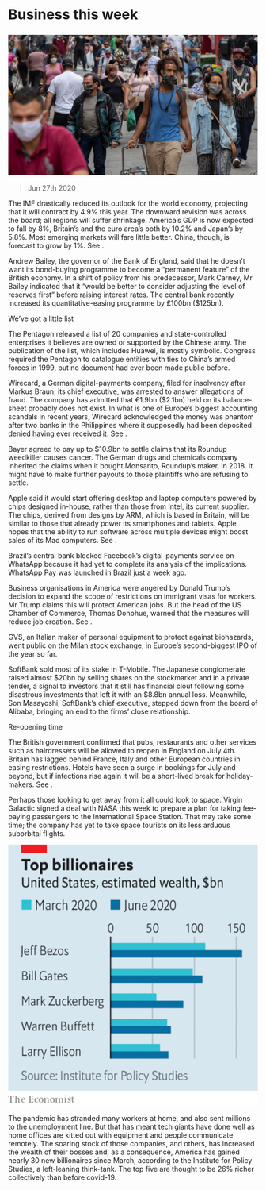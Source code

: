 ###### 

# Business this week 

#####  

![image](images/20200627_WWP501.jpg) 

> Jun 27th 2020 

The IMF drastically reduced its outlook for the world economy, projecting that it will contract by 4.9% this year. The downward revision was across the board; all regions will suffer shrinkage. America’s GDP is now expected to fall by 8%, Britain’s and the euro area’s both by 10.2% and Japan’s by 5.8%. Most emerging markets will fare little better. China, though, is forecast to grow by 1%. See .


Andrew Bailey, the governor of the Bank of England, said that he doesn’t want its bond-buying programme to become a “permanent feature” of the British economy. In a shift of policy from his predecessor, Mark Carney, Mr Bailey indicated that it “would be better to consider adjusting the level of reserves first” before raising interest rates. The central bank recently increased its quantitative-easing programme by £100bn ($125bn).

We’ve got a little list

The Pentagon released a list of 20 companies and state-controlled enterprises it believes are owned or supported by the Chinese army. The publication of the list, which includes Huawei, is mostly symbolic. Congress required the Pentagon to catalogue entities with ties to China’s armed forces in 1999, but no document had ever been made public before.

Wirecard, a German digital-payments company, filed for insolvency after Markus Braun, its chief executive, was arrested to answer allegations of fraud. The company has admitted that €1.9bn ($2.1bn) held on its balance-sheet probably does not exist. In what is one of Europe’s biggest accounting scandals in recent years, Wirecard acknowledged the money was phantom after two banks in the Philippines where it supposedly had been deposited denied having ever received it. See .

Bayer agreed to pay up to $10.9bn to settle claims that its Roundup weedkiller causes cancer. The German drugs and chemicals company inherited the claims when it bought Monsanto, Roundup’s maker, in 2018. It might have to make further payouts to those plaintiffs who are refusing to settle.

Apple said it would start offering desktop and laptop computers powered by chips designed in-house, rather than those from Intel, its current supplier. The chips, derived from designs by ARM, which is based in Britain, will be similar to those that already power its smartphones and tablets. Apple hopes that the ability to run software across multiple devices might boost sales of its Mac computers. See .

Brazil’s central bank blocked Facebook’s digital-payments service on WhatsApp because it had yet to complete its analysis of the implications. WhatsApp Pay was launched in Brazil just a week ago.

Business organisations in America were angered by Donald Trump’s decision to expand the scope of restrictions on immigrant visas for workers. Mr Trump claims this will protect American jobs. But the head of the US Chamber of Commerce, Thomas Donohue, warned that the measures will reduce job creation. See .

GVS, an Italian maker of personal equipment to protect against biohazards, went public on the Milan stock exchange, in Europe’s second-biggest IPO of the year so far.

SoftBank sold most of its stake in T-Mobile. The Japanese conglomerate raised almost $20bn by selling shares on the stockmarket and in a private tender, a signal to investors that it still has financial clout following some disastrous investments that left it with an $8.8bn annual loss. Meanwhile, Son Masayoshi, SoftBank’s chief executive, stepped down from the board of Alibaba, bringing an end to the firms’ close relationship.

Re-opening time

The British government confirmed that pubs, restaurants and other services such as hairdressers will be allowed to reopen in England on July 4th. Britain has lagged behind France, Italy and other European countries in easing restrictions. Hotels have seen a surge in bookings for July and beyond, but if infections rise again it will be a short-lived break for holiday-makers. See .

Perhaps those looking to get away from it all could look to space. Virgin Galactic signed a deal with NASA this week to prepare a plan for taking fee-paying passengers to the International Space Station. That may take some time; the company has yet to take space tourists on its less arduous suborbital flights.

![image](images/20200627_WWC216.png) 


The pandemic has stranded many workers at home, and also sent millions to the unemployment line. But that has meant tech giants have done well as home offices are kitted out with equipment and people communicate remotely. The soaring stock of those companies, and others, has increased the wealth of their bosses and, as a consequence, America has gained nearly 30 new billionaires since March, according to the Institute for Policy Studies, a left-leaning think-tank. The top five are thought to be 26% richer collectively than before covid-19.

